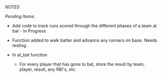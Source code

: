 *NOTES*

_Pending Items:_

   - Add code to track runs scored through the different phases of a team at bat - In Progress

   - Function added to walk batter and advance any runners on base. Needs testing.

   - In at_bat function
      - For every player that has gone to bat, store the result by team, player, result, any RBI's, etc.
